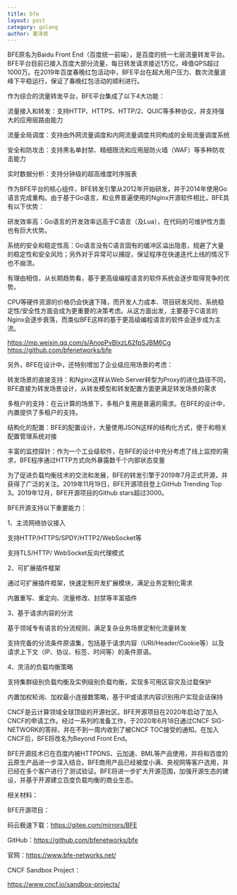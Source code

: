 ```yaml
---
title: bfe
layout: post
category: golang
author: 夏泽民
---
```

BFE原名为Baidu Front End（百度统一前端），是百度的统一七层流量转发平台。BFE平台目前已接入百度大部分流量，每日转发请求接近1万亿，峰值QPS超过1000万。在2019年百度春晚红包活动中，BFE平台在超大用户压力、数次流量波峰下平稳运行，保证了春晚红包活动的顺利进行。

作为综合的流量转发平台，BFE平台集成了以下4大功能：

流量接入和转发：支持HTTP、HTTPS、HTTP/2、QUIC等多种协议，并支持强大的应用层路由能力

流量全局调度：支持由外网流量调度和内网流量调度共同构成的全局流量调度系统

安全和防攻击：支持黑名单封禁、精细限流和应用层防火墙（WAF）等多种防攻击能力

实时数据分析：支持分钟级的超高维度时序报表

作为BFE平台的核心组件，BFE转发引擎从2012年开始研发，并于2014年使用Go语言完成重构。由于基于Go语言，和业界普遍使用的Nginx开源软件相比，BFE具有以下优势：

研发效率高：Go语言的开发效率远高于C语言（及Lua），在代码的可维护性方面也有巨大优势。

系统的安全和稳定性高：Go语言没有C语言固有的缓冲区溢出隐患，规避了大量的稳定性和安全风险；另外对于异常可以捕捉，保证程序在快速迭代上线的情况下也不崩溃。

有理由相信，从长期趋势看，基于更高级编程语言的软件系统会逐步取得竞争的优势。

CPU等硬件资源的价格仍会快速下降，而开发人力成本、项目研发风险、系统稳定性/安全性方面会成为更重要的决策考虑。从这方面出发，主要基于C语言的Nginx会逐步衰落，而类似BFE这样的基于更高级编程语言的软件会逐步成为主流。

https://mp.weixin.qq.com/s/AnopPvBlxzL62fpSJBM6Cg
https://github.com/bfenetworks/bfe
<!-- more -->
另外，BFE在设计中，还特别增加了企业级应用场景的考虑：

转发场景的直接支持：和Nginx这样从Web Server转型为Proxy的进化路径不同，BFE直接为转发场景设计，从转发模型和转发配置方面更满足转发场景的需求

多租户的支持：在云计算的场景下，多租户复用是普遍的需求。在BFE的设计中，内置提供了多租户的支持。

结构化的配置：BFE的配置设计，大量使用JSON这样的结构化方式，便于和相关配置管理系统对接

丰富的监控探针：作为一个工业级软件，在BFE的设计中充分考虑了线上监控的需求，BFE程序通过HTTP方式向外暴露数千个内部状态变量

为了促进负载均衡技术的交流和发展，BFE的转发引擎于2019年7月正式开源，并获得了广泛的关注。2019年11月19日，BFE开源项目登上GitHub Trending Top 3。2019年12月，BFE开源项目的Github stars超过3000。

BFE开源支持以下重要能力：

1、主流网络协议接入

支持HTTP/HTTPS/SPDY/HTTP2/WebSocket等

支持TLS/HTTP/ WebSocket反向代理模式

2、可扩展插件框架

通过可扩展插件框架，快速定制开发扩展模块，满足业务定制化需求

内置重写、重定向、流量修改、封禁等丰富插件

3、基于请求内容的分流

基于领域专有语言的分流规则，满足复杂业务场景定制化流量转发

支持完备的分流条件原语集，包括基于请求内容（URI/Header/Cookie等）以及请求上下文（IP、协议、标签、时间等）的条件原语。

4、灵活的负载均衡策略

支持集群级别负载均衡及实例级别负载均衡，实现多可用区容灾及过载保护

内置加权轮询、加权最小连接数策略，基于IP或请求内容识别用户实现会话保持

CNCF是云计算领域全球顶级的开源社区。BFE开源项目在2020年启动了加入CNCF的申请工作。经过一系列的准备工作，于2020年6月18日通过CNCF SIG-NETWORK的答辩，并在不到一周内收到了被CNCF TOC接受的通知。在加入CNCF后，BFE将改名为Beyond Front End。

BFE开源技术已在百度内被HTTPDNS、云加速、BML等产品使用，并将和百度的云原生产品进一步深入结合。BFE商用产品已经被度小满、央视网等客户选用，并已经在多个客户进行了测试验证。BFE将进一步扩大开源范围，加强开源生态的建设，并基于开源建立百度负载均衡的商业生态。



相关材料：

BFE开源项目：

码云极速下载：https://gitee.com/mirrors/BFE

GitHub：https://github.com/bfenetworks/bfe

官网：https://www.bfe-networks.net/

CNCF Sandbox Project：

https://www.cncf.io/sandbox-projects/